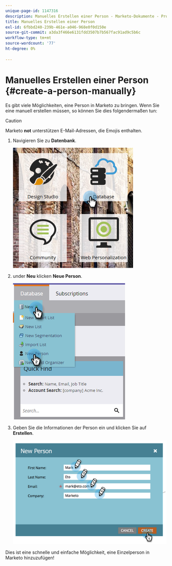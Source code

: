 ```yaml
---
unique-page-id: 1147316
description: Manuelles Erstellen einer Person - Marketo-Dokumente - Produktdokumentation
title: Manuelles Erstellen einer Person
exl-id: 6fbbd240-239b-461e-a046-968e0f0d150e
source-git-commit: a3da3f466e6131fdd3507b7b567fac91ad9c5b6c
workflow-type: tm+mt
source-wordcount: '77'
ht-degree: 0%

---
```


# Manuelles Erstellen einer Person {#create-a-person-manually}

Es gibt viele Möglichkeiten, eine Person in Marketo zu bringen. Wenn Sie eine manuell erstellen müssen, so können Sie dies folgendermaßen tun:

>[!CAUTION]
>
>Marketo **not** unterstützen E-Mail-Adressen, die Emojis enthalten.

1. Navigieren Sie zu **Datenbank**.

   ![](assets/db-1.png)

1. under **Neu** klicken **Neue Person**.

   ![](assets/two-2.png)

1. Geben Sie die Informationen der Person ein und klicken Sie auf **Erstellen**.

   ![](assets/three-2.png)

Dies ist eine schnelle und einfache Möglichkeit, eine Einzelperson in Marketo hinzuzufügen!
